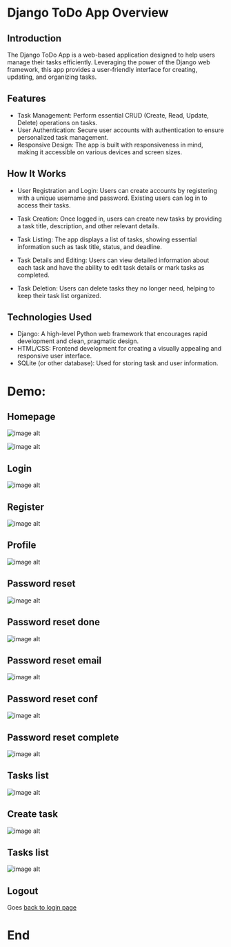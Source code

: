 # Django ToDo App Overview

## Introduction

The Django ToDo App is a web-based application designed to help users manage their tasks efficiently. Leveraging the power of the Django web framework, this app provides a user-friendly interface for creating, updating, and organizing tasks.

## Features

- Task Management: Perform essential CRUD (Create, Read, Update, Delete) operations on tasks.
- User Authentication: Secure user accounts with authentication to ensure personalized task management.
- Responsive Design: The app is built with responsiveness in mind, making it accessible on various devices and screen sizes.

## How It Works

- User Registration and Login: Users can create accounts by registering with a unique username and password. Existing users can log in to access their tasks.

- Task Creation: Once logged in, users can create new tasks by providing a task title, description, and other relevant details.

- Task Listing: The app displays a list of tasks, showing essential information such as task title, status, and deadline.

- Task Details and Editing: Users can view detailed information about each task and have the ability to edit task details or mark tasks as completed.

- Task Deletion: Users can delete tasks they no longer need, helping to keep their task list organized.

## Technologies Used

- Django: A high-level Python web framework that encourages rapid development and clean, pragmatic design.
- HTML/CSS: Frontend development for creating a visually appealing and responsive user interface.
- SQLite (or other database): Used for storing task and user information.

# Demo:

## Homepage
![image alt](https://github.com/Sahilkadolkar12/CRUD_Operation_Todo_list_APP/blob/main/home_page.png?raw=true)

![image alt](https://github.com/Sahilkadolkar12/CRUD_Operation_Todo_list_APP/blob/main/auth_home_page.png?raw=true)

## Login
![image alt](https://github.com/Sahilkadolkar12/CRUD_Operation_Todo_list_APP/blob/main/login.png?raw=true)

## Register
![image alt](https://github.com/Sahilkadolkar12/CRUD_Operation_Todo_list_APP/blob/main/register.png?raw=true)

## Profile
![image alt](https://github.com/Sahilkadolkar12/CRUD_Operation_Todo_list_APP/blob/main/profile.png?raw=true)

## Password reset
![image alt](https://github.com/Sahilkadolkar12/CRUD_Operation_Todo_list_APP/blob/main/password_reset.png?raw=true)

## Password reset done
![image alt](https://github.com/Sahilkadolkar12/CRUD_Operation_Todo_list_APP/blob/main/password_reset_done.png?raw=true)

## Password reset email
![image alt](https://github.com/Sahilkadolkar12/CRUD_Operation_Todo_list_APP/blob/main/password_reset_email.jpg?raw=true)


## Password reset conf
![image alt](https://github.com/Sahilkadolkar12/CRUD_Operation_Todo_list_APP/blob/main/password_reset_conf.png?raw=true)

## Password reset complete
![image alt](https://github.com/Sahilkadolkar12/CRUD_Operation_Todo_list_APP/blob/main/password_reset_complete.png?raw=true)

## Tasks list
![image alt](https://github.com/Sahilkadolkar12/CRUD_Operation_Todo_list_APP/blob/main/tasks_with_data.png?raw=true)

## Create task
![image alt](https://github.com/Sahilkadolkar12/CRUD_Operation_Todo_list_APP/blob/main/create_task.png?raw=true)

## Tasks list
![image alt](https://github.com/Sahilkadolkar12/CRUD_Operation_Todo_list_APP/blob/main/tasks_with_data.png?raw=true)

## Logout
Goes [back to login page](#login)

# End


